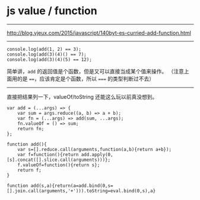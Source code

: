 # js value / function

---

http://blog.vjeux.com/2015/javascript/140byt-es-curried-add-function.html

---

```
console.log(add(1, 2) == 3);
console.log(add(3)(4)() == 7);
console.log(add(3)(4)(5) == 12);
```

简单讲，`add` 的返回值是个函数，但是又可以直接当成某个值来操作。
（注意上面用的是 `==`，应该肯定是个函数，所以 `===` 的类型判断过不去）

---

直接把结果列一下，valueOf/toString 还能这么玩以前真没想到。

```
var add = (...args) => {
    var sum = args.reduce((a, b) => a + b);
    var fn = (...args) => add(sum, ...args);
    fn.valueOf = () => sum;
    return fn;
};
```

```
function add(){
    var s=[].reduce.call(arguments,function(a,b){return a+b});
    var f=function(){return add.apply(0,[s].concat([].slice.call(arguments)))};
    f.valueOf=function(){return s};
    return f;
}
```

```
function add(s,a){return(a=add.bind(0,s=[].join.call(arguments,'+'))).toString=eval.bind(0,s),a}
```
